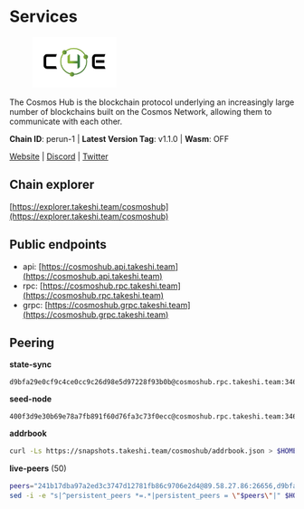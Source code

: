 # Services

<figure><img src="https://github.com/takeshi-val/Logo/raw/main/chain4energy.png" width="150" alt=""><figcaption></figcaption></figure>

The Cosmos Hub is the blockchain protocol underlying an  increasingly large number of blockchains built on the  Cosmos Network, allowing them to communicate with each other.

**Chain ID**: perun-1 | **Latest Version Tag**: v1.1.0 | **Wasm**: OFF

[Website](https://hub.cosmos.network) | [Discord](https://discord.gg/cosmosnetwork) | [Twitter](https://twitter.com/cosmoshub)




## Chain explorer
[https://explorer.takeshi.team/cosmoshub](https://explorer.takeshi.team/cosmoshub)

## Public endpoints

* api: [https://cosmoshub.api.takeshi.team](https://cosmoshub.api.takeshi.team)
* rpc: [https://cosmoshub.rpc.takeshi.team](https://cosmoshub.rpc.takeshi.team)
* grpc: [https://cosmoshub.grpc.takeshi.team](https://cosmoshub.grpc.takeshi.team)

## Peering

**state-sync**

```text
d9bfa29e0cf9c4ce0cc9c26d98e5d97228f93b0b@cosmoshub.rpc.takeshi.team:34656
```

**seed-node**

```text
400f3d9e30b69e78a7fb891f60d76fa3c73f0ecc@cosmoshub.rpc.takeshi.team:34659
```

**addrbook**
```bash
curl -Ls https://snapshots.takeshi.team/cosmoshub/addrbook.json > $HOME/.gaia/config/addrbook.json
```

**live-peers** (50)
```bash
peers="241b17dba97a2ed3c3747d12781fb86c9706e2d4@89.58.27.86:26656,d9bfa29e0cf9c4ce0cc9c26d98e5d97228f93b0b@65.109.88.38:34656,6ea2ef7d3dd5d6967708a0b31eed85ba090a90a1@65.108.121.190:12010,c14d39422b5d70d9084d19d286c7427c0762cdfc@162.55.92.114:2010,344d87e04fdf04be760da5069a59d9a489b886a6@52.14.44.1:26656,ba3bacc714817218562f743178228f23678b2873@34.141.15.99:26656,2eb0e5e53401c51535c13250aba5fe98374ba7f0@51.210.32.145:26656,e726816f42831689eab9378d5d577f1d06d25716@176.9.188.21:26656,c1e437f73b8889b78ea34981e7c349157ad80284@107.135.15.66:26656,a94dff85ed430f0475f41fe306c82b7eb7f6e858@51.91.153.78:31649,56783b7e98eed68ec8af791248154f3cc53056d1@34.159.35.95:26656,1cce99042f884d669e7287e3e362bff8e385c63e@46.4.79.183:26726,b42484b41d77d4b08ebd2eddd99d5c16e0a38edf@159.69.168.248:16203,44594a57ce538a21f8558bcb1c9ce560ad879e3e@15.235.114.84:26656,213857e741833d17275ea559bb2d0342398cec99@35.245.206.45:26656,9d048653fa4d98e6c0760ed0c54ad2d257ba46df@65.108.137.34:26656,ac1b200a18edba2cc1748c037f26d3cdea794541@35.189.171.215:26656,dd53fa5cfb6a604feb80860d47506d0dd84baa12@142.132.210.234:26656,bd410d4564f7e0dd9a0eb16a64c337a059e11b80@47.103.35.130:26656,8707282f51ebfba828c08a7316ca84ed5667a0f5@74.118.142.175:26656,1d02b4300c6b6fd1123a20502f0b3c0ce3b73654@88.198.16.9:26656,b533749dfe0dc09eff1dfb2adf83108f9125ee1c@162.55.97.111:26656,e0ab6c5cc86959853f499236b8297344802ac5f4@5.161.139.201:26656,3084d6a288e20cbddac77b776906550c1029907a@65.109.41.3:27000,4ddba29a7dfa740a4edeb5c620c963f67f951e1d@5.9.72.212:2000,d54eacb237dfbc0eb934a45509f878eb3ea3a5b3@64.44.148.195:26656,73c2a86cc0d4b51c81bd0e36cee69f1731bcda0d@23.88.69.157:26656,371a781ed95b643d4758b3736ab827ce1cbe4e98@65.108.136.206:26656,14366cd10832875e1ad5cf6923991c6498788ed3@178.62.77.6:26090,71950462041283273efa597db443c556e70a9c17@3.38.173.31:26656,d5bf4870659c1d47f008691a64f970a56f0adb3c@80.190.132.234:56656,9e367e42b5dff11f12107582cb21a2a3aa97aca1@139.162.165.214:26656,f8ae898b130457bbbf05fd3d2e9ca4559bd528fd@37.120.245.157:26656,39f68cf5744a881ea73023bf4e02db36390cfb1f@146.190.59.8:26090,3da88430414ec9084c8983fe4d462cce655ff1f3@51.222.245.114:26656,64148c47e1424173e3dcf90ab90bf196c2971b15@88.218.224.118:26656,67685d93f2256caa7a2d53e3a104f9e437c3d247@95.216.114.244:26656,3bf3af1eb5ff17edcb3208b10713847ea499c970@81.36.70.21:26656,51c49b57b371e3645de715e0034236a8bd61965e@35.234.21.2:26656,5c7458d0bdaefecc5e9142302e07423d088a843e@34.142.220.216:11656,daa6d8314246ad65037a48ec2e2266eeea9d46f8@154.53.63.50:26656,7b15dce221b13ca353187b4f7219a94db6b71ad3@185.119.118.109:2000,b79e1d3a621bdafd3a8d9a49dff8f4737d0bedc9@52.73.168.104:26656,f58fa3aa606d321863effe34cfc7b22cfbfcbc2c@51.91.7.44:26656,546d4549fc264a4e9db5b9f1ffe5179d923cb586@46.4.81.211:26656,ca5011c44fd74d95e7fca487c69e301df195750c@65.108.122.246:26726,5dde13b98a2f69f54e0d5e3384fdc903bbb2dc30@172.93.214.11:26656,6a2f3ad43b13d5647bc95f491399c8dab108472f@170.64.164.123:26090,d9dbd30f7e9ae99dc05645f48f4637c2f4a14645@34.107.9.71:26656,cd372322e563832871672be23d8303508d4385a3@139.59.8.48:26090"
sed -i -e "s|^persistent_peers *=.*|persistent_peers = \"$peers\"|" $HOME/.gaia/config/config.toml
```
